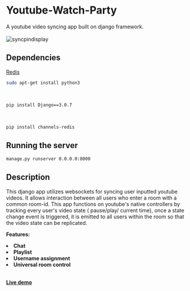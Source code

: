 # Youtube-Watch-Party

A youtube video syncing app built on django framework.
<br><br>
![syncpindisplay](https://user-images.githubusercontent.com/13599606/90090608-5c903980-dd1c-11ea-8cf1-0fa25291e339.jpg)

## Dependencies

[Redis](https://github.com/redis/redis)

```bash
sudo apt-get install python3
```
<br>

```bash
pip install Django==3.0.7
```
<br>

```bash
pip install channels-redis
```


## Running the server 
```bash
manage.py runserver 0.0.0.0:8000
```


## Description
This django app utilizes websockets for syncing user inputted youtube videos. It allows interaction between all users who enter a room with a common room-id. This app functions on youtube's native controllers by tracking every user's video state ( pause/play/ current time), once a state change event is triggered, it is emitted to all users within the room so that the video state can be replicated.

<b>Features:<b>
  <li>Chat</li>
  <li>Playlist</li>
  <li>Username assignment</li>
  <li>Universal room control</li>
  

<br>

<b>[Live demo](https://syncpin.net)<b>
